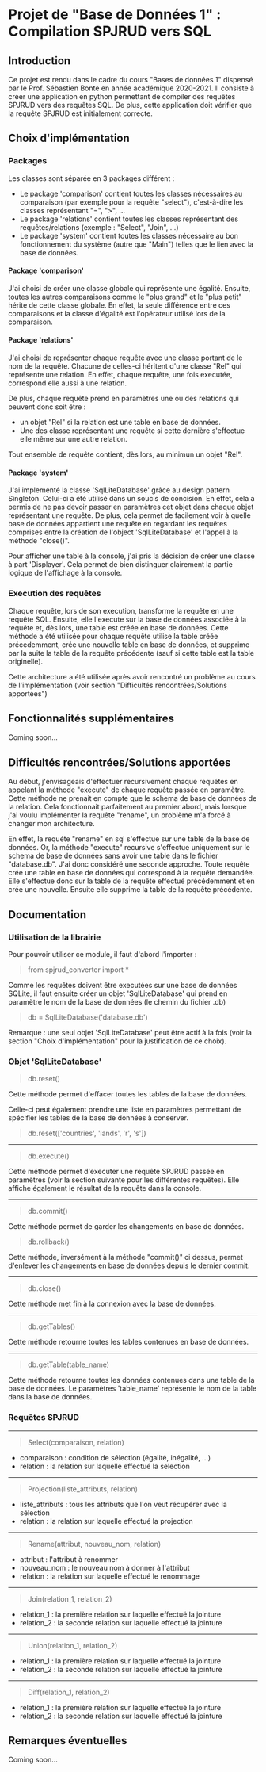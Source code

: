 # Projet de "Base de Données 1" : Compilation SPJRUD vers SQL

## Introduction

Ce projet est rendu dans le cadre du cours "Bases de données 1" dispensé par le Prof. Sébastien Bonte en année académique 2020-2021. Il consiste à créer une application en python permettant de compiler des requêtes SPJRUD vers des requêtes SQL. De plus, cette application doit vérifier que la requête SPJRUD est initialement correcte.

## Choix d'implémentation

### Packages

Les classes sont séparée en 3 packages différent :

- Le package 'comparison' contient toutes les classes nécessaires au comparaison (par exemple pour la requête "select"), c'est-à-dire les classes représentant "=", ">", ...
- Le package 'relations' contient toutes les classes représentant des requêtes/relations (exemple : "Select", "Join", ...)
- Le package 'system' contient toutes les classes nécessaire au bon fonctionnement du système (autre que "Main") telles que le lien avec la base de données.

#### Package 'comparison'

J'ai choisi de créer une classe globale qui représente une égalité. Ensuite, toutes les autres comparaisons comme le "plus grand" et le "plus petit" hérite de cette classe globale. En effet, la seule différence entre ces comparaisons et la classe d'égalité est l'opérateur utilisé lors de la comparaison.

#### Package 'relations'

J'ai choisi de représenter chaque requête avec une classe portant de le nom de la requête. Chacune de celles-ci héritent d'une classe "Rel" qui représente une relation. En effet, chaque requête, une fois executée, correspond elle aussi à une relation.

De plus, chaque requête prend en paramètres une ou des relations qui peuvent donc soit être :

- un objet "Rel" si la relation est une table en base de données.
- Une des classe représentant une requête si cette dernière s'effectue elle même sur une autre relation. 

Tout ensemble de requête contient, dès lors, au minimun un objet "Rel".

#### Package 'system'

J'ai implementé la classe 'SqlLiteDatabase' grâce au design pattern Singleton. Celui-ci a été utilisé dans un soucis de concision. En effet, cela a permis de ne pas devoir passer en paramètres cet objet dans chaque objet représentant une requête. De plus, cela permet de facilement voir à quelle base de données appartient une requête en regardant les requêtes comprises entre la création de l'object 'SqlLiteDatabase' et l'appel à la méthode "close()".

Pour afficher une table à la console, j'ai pris la décision de créer une classe à part 'Displayer'. Cela permet de bien distinguer clairement la partie logique de l'affichage à la console.

### Execution des requêtes

Chaque requête, lors de son execution, transforme la requête en une requête SQL. Ensuite, elle l'execute sur la base de données associée à la requête et, dès lors, une table est créée en base de données. Cette méthode a été utilisée pour chaque requête utilise la table créée précedemment, crée une nouvelle table en base de données, et supprime par la suite la table de la requête précédente (sauf si cette table est la table originelle).

Cette architecture a été utilisée après avoir rencontré un problème au cours de l'implémentation (voir section "Difficultés rencontrées/Solutions apportées")

## Fonctionnalités supplémentaires

Coming soon...

## Difficultés rencontrées/Solutions apportées

Au début, j'envisageais d'effectuer recursivement chaque requétes en appelant la méthode "execute" de chaque requête passée en paramètre. Cette méthode ne prenait en compte que le schema de base de données de la relation. Cela fonctionnait parfaitement au premier abord, mais lorsque j'ai voulu implémenter la requête "rename", un problème m'a forcé à changer mon architecture.

En effet, la requéte "rename" en sql s'effectue sur une table de la base de données. Or, la méthode "execute" recursive s'effectue uniquement sur le schema de base de données sans avoir une table dans le fichier "database.db". J'ai donc considéré une seconde approche. Toute requête crée une table en base de données qui correspond à la requête demandée. Elle s'effectue donc sur la table de la requête effectué précédemment et en crée une nouvelle. Ensuite elle supprime la table de la requête précédente.

## Documentation

### Utilisation de la librairie

Pour pouvoir utiliser ce module, il faut d'abord l'importer :

> from spjrud_converter import *

Comme les requêtes doivent être executées sur une base de données SQLite, il faut ensuite créer un objet 'SqlLiteDatabase' qui prend en paramètre le nom de la base de données (le chemin du fichier .db)

> db = SqlLiteDatabase('database.db')

Remarque : une seul objet 'SqlLiteDatabase' peut être actif à la fois (voir la section "Choix d'implémentation" pour la justification de ce choix).

### Objet 'SqlLiteDatabase'

> db.reset()

Cette méthode permet d'effacer toutes les tables de la base de données.

Celle-ci peut également prendre une liste en paramètres permettant de spécifier les tables de la base de données à conserver.

> db.reset(['countries', 'lands', 'r', 's'])

---

> db.execute()

Cette méthode permet d'executer une requête SPJRUD passée en paramètres (voir la section suivante pour les différentes requêtes). Elle affiche également le résultat de la requête dans la console.

---

> db.commit()

Cette méthode permet de garder les changements en base de données.

> db.rollback()

Cette méthode, inversément à la méthode "commit()" ci dessus, permet d'enlever les changements en base de données depuis le dernier commit.

---

> db.close()

Cette méthode met fin à la connexion avec la base de données.

---

> db.getTables()

Cette méthode retourne toutes les tables contenues en base de données.

---

> db.getTable(table_name)

Cette méthode retourne toutes les données contenues dans une table de la base de données. Le paramètres 'table_name' représente le nom de la table dans la base de données.

### Requêtes SPJRUD

---

> Select(comparaison, relation)

- comparaison : condition de sélection (égalité, inégalité, ...)
- relation : la relation sur laquelle effectué la selection

---

> Projection(liste_attributs, relation)

- liste_attributs : tous les attributs que l'on veut récupérer avec la sélection
- relation : la relation sur laquelle effectué la projection

---

> Rename(attribut, nouveau_nom, relation)

- attribut : l'attribut à renommer
- nouveau_nom : le nouveau nom à donner à l'attribut
- relation : la relation sur laquelle effectué le renommage

---

> Join(relation_1, relation_2)

- relation_1 : la première relation sur laquelle effectué la jointure
- relation_2 : la seconde relation sur laquelle effectué la jointure

---

> Union(relation_1, relation_2)

- relation_1 : la première relation sur laquelle effectué la jointure
- relation_2 : la seconde relation sur laquelle effectué la jointure

---

> Diff(relation_1, relation_2)

- relation_1 : la première relation sur laquelle effectué la jointure
- relation_2 : la seconde relation sur laquelle effectué la jointure

## Remarques éventuelles

Coming soon...
